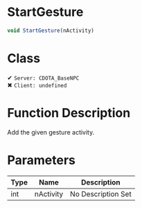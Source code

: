 # StartGesture
```js	
void StartGesture(nActivity)
```
# Class
✔ `Server: CDOTA_BaseNPC`  
✖ `Client: undefined`  

# Function Description
Add the given gesture activity.
# Parameters
Type|Name|Description
--|--|--
int|nActivity|No Description Set
